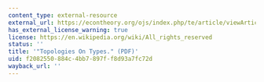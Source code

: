 ```yaml
---
content_type: external-resource
external_url: https://econtheory.org/ojs/index.php/te/article/viewArticle/20060275
has_external_license_warning: true
license: https://en.wikipedia.org/wiki/All_rights_reserved
status: ''
title: '"Topologies On Types." (PDF)'
uid: f2082550-884c-4bb7-897f-f8d93a7fc72d
wayback_url: ''
---
```


